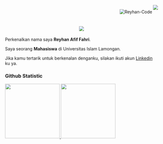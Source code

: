 <img align="right" src="https://visitor-badge.laobi.icu/badge?page_id=Reyhan-Code.Reyhan-Code" />
<p align="right"> <img src="https://komarev.com/ghpvc/?username=Reyhan-Code&label=Profile%20views&color=0e75b6&style=flat" alt="Reyhan-Code" /> </p>


<h1 align="center">
    <img src="https://readme-typing-svg.herokuapp.com/?font=Righteous&size=35&center=true&vCenter=true&width=500&height=70&duration=4000&lines=Hallo+Semua!+👋;+I'm+Reyhan+Afif+Fahri!;" />
</h1>


Perkenalkan nama saya **Reyhan Afif Fahri**.<br>

Saya seorang **Mahasiswa** di Universitas Islam Lamongan.<br>

Jika kamu tertarik untuk berkenalan denganku, silakan ikuti akun [Linkedin](https://www.linkedin.com/in/reyhan-afif-fahri-7b4072220/) ku ya.

  
### Github Statistic
<p align="left">
<a href="https://github.com/Reyhan-Code">
  <img height="180em" src="https://github-readme-stats-eight-theta.vercel.app/api?username=Reyhan-Code&show_icons=true&theme=algolia&include_all_commits=true&count_private=true"/>
  <img height="180em" src="https://github-readme-stats-eight-theta.vercel.app/api/top-langs/?username=Reyhan-Code&layout=compact&langs_count=8&theme=algolia"/>
</a>
</p>
